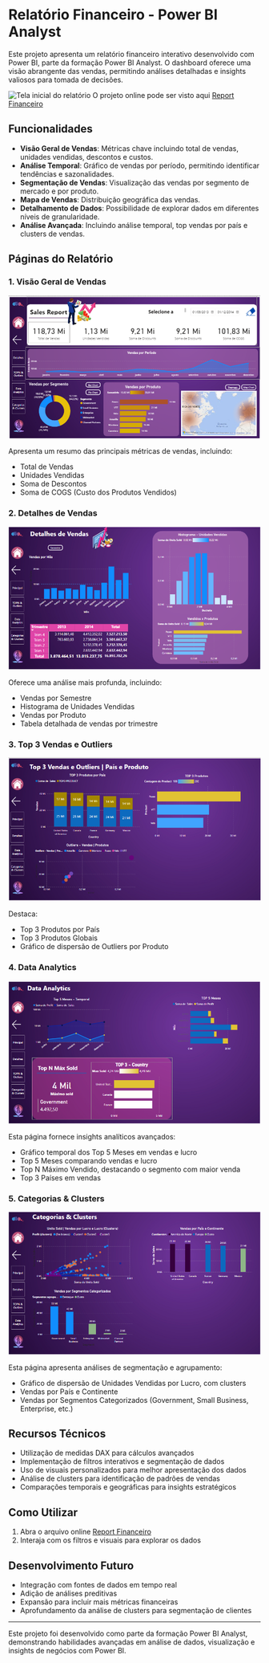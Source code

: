 # Relatório Financeiro - Power BI Analyst

Este projeto apresenta um relatório financeiro interativo desenvolvido com Power BI, parte da formação Power BI Analyst. O dashboard oferece uma visão abrangente das vendas, permitindo análises detalhadas e insights valiosos para tomada de decisões.

![Tela inicial do relatório](url_da_imagem_1)
O projeto online pode ser visto aqui [Report Financeiro](https://app.powerbi.com/view?r=eyJrIjoiZDljZDUxMDEtZjQ5ZS00ZDBiLWEwYTgtYWMwOWNkMDkzZmFhIiwidCI6IjdmMDJiNjQwLWFiNTAtNDY4My1hODk1LWM1Mjk1MjM3YzA3ZiIsImMiOjR9)

## Funcionalidades

- **Visão Geral de Vendas**: Métricas chave incluindo total de vendas, unidades vendidas, descontos e custos.
- **Análise Temporal**: Gráfico de vendas por período, permitindo identificar tendências e sazonalidades.
- **Segmentação de Vendas**: Visualização das vendas por segmento de mercado e por produto.
- **Mapa de Vendas**: Distribuição geográfica das vendas.
- **Detalhamento de Dados**: Possibilidade de explorar dados em diferentes níveis de granularidade.
- **Análise Avançada**: Incluindo análise temporal, top vendas por país e clusters de vendas.

## Páginas do Relatório

### 1. Visão Geral de Vendas
![Visão Geral de Vendas](./Principal.png)

Apresenta um resumo das principais métricas de vendas, incluindo:
- Total de Vendas
- Unidades Vendidas
- Soma de Descontos
- Soma de COGS (Custo dos Produtos Vendidos)

### 2. Detalhes de Vendas
![Detalhes de Vendas](./Detalhes.png)

Oferece uma análise mais profunda, incluindo:
- Vendas por Semestre
- Histograma de Unidades Vendidas
- Vendas por Produto
- Tabela detalhada de vendas por trimestre

### 3. Top 3 Vendas e Outliers
![Top 3 Vendas e Outliers](./TopNOutliers.png)

Destaca:
- Top 3 Produtos por País
- Top 3 Produtos Globais
- Gráfico de dispersão de Outliers por Produto

### 4. Data Analytics
![Data Analytics](./DataAnalytics.png)

Esta página fornece insights analíticos avançados:
- Gráfico temporal dos Top 5 Meses em vendas e lucro
- Top 5 Meses comparando vendas e lucro
- Top N Máximo Vendido, destacando o segmento com maior venda
- Top 3 Países em vendas

### 5. Categorias & Clusters
![Categorias & Clusters](./CategoriasClusters.png)

Esta página apresenta análises de segmentação e agrupamento:
- Gráfico de dispersão de Unidades Vendidas por Lucro, com clusters
- Vendas por País e Continente
- Vendas por Segmentos Categorizados (Government, Small Business, Enterprise, etc.)

## Recursos Técnicos

- Utilização de medidas DAX para cálculos avançados
- Implementação de filtros interativos e segmentação de dados
- Uso de visuais personalizados para melhor apresentação dos dados
- Análise de clusters para identificação de padrões de vendas
- Comparações temporais e geográficas para insights estratégicos

## Como Utilizar

1. Abra o arquivo online [Report Financeiro](https://app.powerbi.com/view?r=eyJrIjoiZDljZDUxMDEtZjQ5ZS00ZDBiLWEwYTgtYWMwOWNkMDkzZmFhIiwidCI6IjdmMDJiNjQwLWFiNTAtNDY4My1hODk1LWM1Mjk1MjM3YzA3ZiIsImMiOjR9)
2. Interaja com os filtros e visuais para explorar os dados


## Desenvolvimento Futuro

- Integração com fontes de dados em tempo real
- Adição de análises preditivas
- Expansão para incluir mais métricas financeiras
- Aprofundamento da análise de clusters para segmentação de clientes

---

Este projeto foi desenvolvido como parte da formação Power BI Analyst, demonstrando habilidades avançadas em análise de dados, visualização e insights de negócios com Power BI.